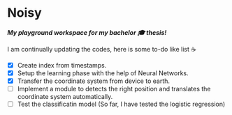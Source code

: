 # Noisy
***My playground workspace for my bachelor 🎓 thesis!***

I am continually updating the codes, here is some to-do like list ☕

- [x] Create index from timestamps.
- [x] Setup the learning phase with the help of Neural Networks.
- [x] Transfer the coordinate system from device to earth.
- [ ] Implement a module to detects the right position and translates the coordinate system automatically.
- [ ] Test the classificatin model (So far, I have tested the logistic regression)
